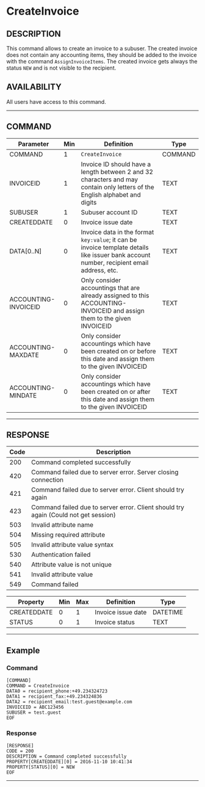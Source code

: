 # CreateInvoice

## DESCRIPTION
This command allows to create an invoice to a subuser. The created invoice does not contain any accounting items, they should be added to the invoice with the command `AssignInvoiceItems`. The created invoice gets always the status `NEW` and is not visible to the recipient.

## AVAILABILITY
All users have access to this command.

----
## COMMAND

Parameter | Min | Definition | Type
---- | ---- | ---- | ----
COMMAND | 1 | `CreateInvoice` | COMMAND
INVOICEID | 1 | Invoice ID should have a length between 2 and 32 characters and may contain only letters of the English alphabet and digits | TEXT
SUBUSER | 1 | Subuser account ID | TEXT
CREATEDDATE | 0 | Invoice issue date | TEXT
DATA[0..N] | 0 | Invoice data in the format `key:value`; it can be invoice template details like issuer bank account number, recipient email address, etc. | TEXT
ACCOUNTING-INVOICEID | 0 | Only consider accountings that are already assigned to this ACCOUNTING-INVOICEID and assign them to the given INVOICEID | TEXT
ACCOUNTING-MAXDATE | 0 | Only consider accountings which have been created on or before this date and assign them to the given INVOICEID | TEXT
ACCOUNTING-MINDATE | 0 | Only consider accountings which have been created on or after this date and assign them to the given INVOICEID | TEXT


----
## RESPONSE

Code | Description
---- | ----
200 | Command completed successfully
420 | Command failed due to server error. Server closing connection
421 | Command failed due to server error. Client should try again
423 | Command failed due to server error. Client should try again (Could not get session)
503 | Invalid attribute name
504 | Missing required attribute
505 | Invalid attribute value syntax
530 | Authentication failed
540 | Attribute value is not unique
541 | Invalid attribute value
549 | Command failed

Property | Min | Max | Definition | Type
---- | ---- | ---- | ---- | ----
CREATEDDATE | 0 | 1 | Invoice issue date | DATETIME
STATUS | 0 | 1 | Invoice status | TEXT

----
## Example

### Command

```
[COMMAND]
COMMAND = CreateInvoice
DATA0 = recipient_phone:+49.234324723
DATA1 = recipient_fax:+49.234324836
DATA2 = recipient_email:test.guest@example.com
INVOICEID = ABC123456
SUBUSER = test.guest
EOF
```
### Response

```
[RESPONSE]
CODE = 200
DESCRIPTION = Command completed successfully
PROPERTY[CREATEDDATE][0] = 2016-11-10 10:41:34
PROPERTY[STATUS][0] = NEW
EOF
```

----
